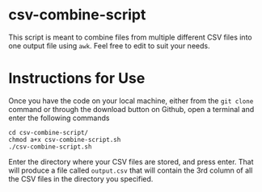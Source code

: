 # csv-combine-script

This script is meant to combine files from multiple different CSV files into one output file using `awk`. Feel free to edit to suit your needs. 

# Instructions for Use

Once you have the code on your local machine, either from the `git clone` command or through the download button on Github, open a terminal and enter the following commands

```
cd csv-combine-script/
chmod a+x csv-combine-script.sh
./csv-combine-script.sh
```

Enter the directory where your CSV files are stored, and press enter. That will produce a file called `output.csv` that will contain the 3rd column of all the CSV files in the directory you specified.
